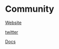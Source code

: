 # Community

[Website](https://gridprotocol.org/)

[twitter](https://x.com/GridProtocolOrg)

[Docs](https://gridprotocol.gitbook.io/gridprotocol)
